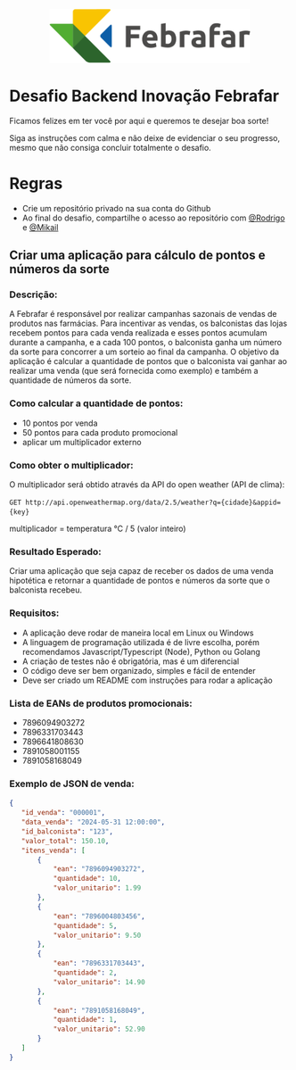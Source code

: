 <p align="center">
    <img alt="Logo Febrafar" src="https://raw.githubusercontent.com/FebrafarDev/desafio/main/static/logo-febrafar.png?raw=true" width="360">
</p>

# Desafio Backend Inovação Febrafar

Ficamos felizes em ter você por aqui e queremos te desejar boa sorte!

Siga as instruções com calma e não deixe de evidenciar o seu progresso, mesmo que não consiga concluir totalmente o desafio.

# Regras

- Crie um repositório privado na sua conta do Github
- Ao final do desafio, compartilhe o acesso ao repositório com [@Rodrigo](https://github.com/Leonavas) e [@Mikail](https://github.com/ajukas)

## Criar uma aplicação para cálculo de pontos e números da sorte

### Descrição:

A Febrafar é responsável por realizar campanhas sazonais de vendas de produtos nas farmácias. Para incentivar as vendas, os balconistas das lojas recebem pontos para cada venda realizada e esses pontos acumulam durante a campanha, e a cada 100 pontos, o balconista ganha um número da sorte para concorrer a um sorteio ao final da campanha. O objetivo da aplicação é calcular a quantidade de pontos que o balconista vai ganhar ao realizar uma venda (que será fornecida como exemplo) e também a quantidade de números da sorte.

### Como calcular a quantidade de pontos:
- 10 pontos por venda
- 50 pontos para cada produto promocional
- aplicar um multiplicador externo

### Como obter o multiplicador:

O multiplicador será obtido através da API do open weather (API de clima):

`GET http://api.openweathermap.org/data/2.5/weather?q={cidade}&appid={key}`

multiplicador = temperatura °C / 5 (valor inteiro)

### Resultado Esperado:

Criar uma aplicação que seja capaz de receber os dados de uma venda hipotética e retornar a quantidade de pontos e números da sorte que o balconista recebeu.

### Requisitos:
- A aplicação deve rodar de maneira local em Linux ou Windows
- A linguagem de programação utilizada é de livre escolha, porém recomendamos Javascript/Typescript (Node), Python ou Golang
- A criação de testes não é obrigatória, mas é um diferencial
- O código deve ser bem organizado, simples e fácil de entender
- Deve ser criado um README com instruções para rodar a aplicação

### Lista de EANs de produtos promocionais:
- 7896094903272
- 7896331703443
- 7896641808630
- 7891058001155
- 7891058168049

### Exemplo de JSON de venda:
```json
{
   "id_venda": "000001",
   "data_venda": "2024-05-31 12:00:00",
   "id_balconista": "123",
   "valor_total": 150.10,
   "itens_venda": [
       {
           "ean": "7896094903272",
           "quantidade": 10,
           "valor_unitario": 1.99
       },
       {
           "ean": "7896004803456",
           "quantidade": 5,
           "valor_unitario": 9.50
       },
       {
           "ean": "7896331703443",
           "quantidade": 2,
           "valor_unitario": 14.90
       },
       {
           "ean": "7891058168049",
           "quantidade": 1,
           "valor_unitario": 52.90
       }
   ]
}
```